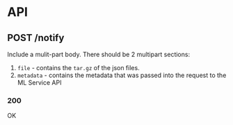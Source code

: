 
# API

## POST /notify

Include a mulit-part body. There should be 2 multipart sections:

1. `file` - contains the `tar.gz` of the json files.
2. `metadata` - contains the metadata that was passed into the request to the ML Service API

### 200

OK